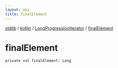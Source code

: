 ```yaml
---
layout: api
title: finalElement
---
```

[stdlib](../../index.html) / [kotlin](../index.html) / [LongProgressionIterator](index.html) / [finalElement](finalElement.html)

# finalElement

```
private val finalElement: Long
```
